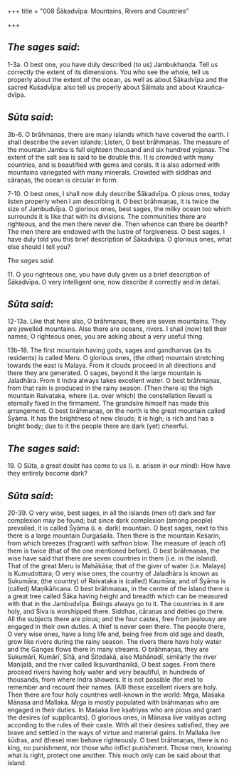 +++
title = "008 Śākadvīpa: Mountains, Rivers and Countries"

+++
 

## *The sages said*:

1-3a. O best one, you have duly described (to us) Jambukhaṇḍa. Tell us correctly the extent of its dimensions. You who see the whole, tell us properly about the extent of the ocean, as well as about Śākadvīpa and the sacred Kuśadvīpa: also tell us properly about Śālmala and about Krauñca-dvīpa.

## *Sūta said*:

3b-6. O brāhmaṇas, there are many islands which have covered the earth. I shall describe the seven islands: Listen, O best brāhmaṇas. The measure of the mountain Jambu is full eighteen thousand and six hundred yojanas. The extent of the salt sea is said to be double this. It is crowded with many countries, and is beautified with gems and corals. It is also adorned with mountains variegated with many minerals. Crowded with siddhas and cāraṇas, the ocean is circular in form.

7-10. O best ones, I shall now duly describe Śākadvīpa. O pious ones, today listen properly when I am describing it. O best brāhmaṇas, it is twice the size of Jambudvīpa. O glorious ones, best sages, the milky ocean too which surrounds it is like that with its divisions. The communities there are righteous, and the men there never die. Then whence can there be dearth? The men there are endowed with the lustre of forgiveness. O best sages, I have duly told you this brief description of Śākadvīpa. O glorious ones, what else should I tell you?

The *sages said*:

11\. O you righteous one, you have duly given us a brief description of Śākadvīpa. O very intelligent one, now describe it correctly and in detail.

## *Sūta said*:

12-13a. Like that here also, O brāhmaṇas, there are seven mountains. They are jewelled mountains. Also there are oceans, rivers. I shall (now) tell their names; O righteous ones, you are asking about a very useful thing.

13b-18. The first mountain having gods, sages and gandharvas (as its residents) is called Meru. O glorious ones, (the other) mountain stretching towards the east is Malaya. From it clouds proceed in all directions and there they are generated. O sages, beyond it the large mountain is Jaladhāra. From it Indra always takes excellent water. O best brāhmaṇas, from that rain is produced in the rainy season. (Then there is) the high mountain Raivataka, where (i.e. over which) the constellation Revatī is eternally fixed in the firmament. The grandsire himself has made this arrangement. O best brāhmaṇas, on the north is the great mountain called Śyāma. It has the brightness of new clouds; it is high; is rich and has a bright body; due to it the people there are dark (yet) cheerful.

## *The sages said*:

19\. O Sūta, a great doubt has come to us (i. e. arisen in our mind): How have they entirely become dark?

## *Sūta said*:

20-39. O very wise, best sages, in all the islands (men of) dark and fair complexion may be found; but since dark complexion (among people) prevailed, it is called Śyāma (i. e. dark) mountain. O best sages, next to this there is a large mountain Durgaśaila. Then there is the mountain Keśarin, from which breezes (fragrant) with saffron blow. The measure of (each of) them is twice (that of the one mentioned before). O best brāhmaṇas, the wise have said that there are seven countries in them (i.e. in the island). That of the great Meru is Mahākāśa; that of the giver of water (i.e. Malaya) is Kumudottara; O very wise ones, the country of Jaladhāra is known as Sukumāra; (the country) of Raivataka is (called) Kaumāra; and of Śyāma is (called) Maṇikāñcana. O best brāhmaṇas, in the centre of the island there is a great tree called Śāka having height and breadth which can be measured with that in the Jambudvīpa. Beings always go to it. The countries in it are holy, and Śiva is worshipped there. Siddhas, cāraṇas and deities go there. All the subjects there are pious; and the four castes, free from jealousy are engaged in their own duties. A thief is never seen there. The people there, O very wise ones, have a long life and, being free from old age and death, grow like rivers during the rainy season. The rivers there have holy water and the Ganges flows there in many streams. O brāhmaṇas, they are Sukumārī, Kumārī, Sītā, and Śitodakā, also Mahānadī, similarly the river Maṇijalā, and the river called Ikṣuvardhanikā, O best sages. From there proceed rivers having holy water and very beautiful, in hundreds of thousands, from where Indra showers. It is not possible (for me) to remember and recount their names. (All) these excellent rivers are holy. Then there are four holy countries well-known in the world: Mṛga, Maśaka Mānasa and Mallaka. Mṛga is mostly populated with brāhmaṇas who are engaged in their duties. In Maśaka live kṣatriyas who are pious and grant the desires (of supplicants). O glorious ones, in Mānasa live vaiśyas acting according to the rules of their caste. With all their desires satisfied, they are brave and settled in the ways of virtue and material gains. In Mallaka live śūdras, and (these) men behave righteously. O best brāhmaṇas, there is no king, no punishment, nor those who inflict punishment. Those men, knowing what is right, protect one another. This much only can be said about that island.



